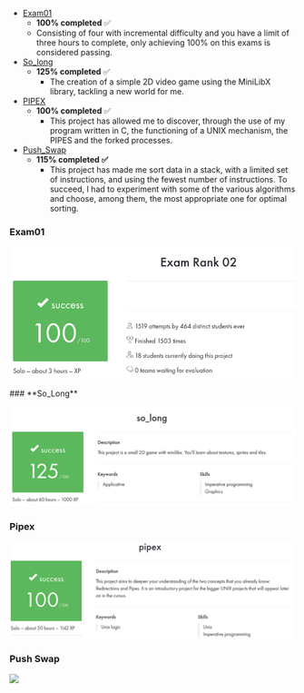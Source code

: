 - [Exam01](https://github.com/zikocult/Cursus42/tree/main/exams)
	- **100% completed** ✅
	- Consisting of four with incremental difficulty and you have a limit of three hours to complete,  only achieving 100% on this exams is considered passing.
- [So_long](https://github.com/zikocult/Cursus42/tree/main/03_ring/so_long)
	- **125% completed** ✅
		- The creation of a simple 2D video game using the MiniLibX library, tackling a new world for me.
- [PIPEX](https://github.com/zikocult/Cursus42/tree/main/03_ring/pipex)
	- **100% completed** ✅
		- This project has allowed me to discover, through the use of my program written in C, the functioning of a UNIX mechanism, the PIPES and the forked processes.
- [Push_Swap](https://github.com/zikocult/Cursus42/tree/main/03_ring/push_swap)
	- **115% completed ✅**
		- This project has made me sort data in a stack, with a limited set of instructions, and using the fewest number of instructions. To succeed, I had to experiment with some of the various algorithms and choose, among them, the most appropriate one for optimal sorting.

### **Exam01**

<p align="left">
  <a href="https://github.com/zikocult/Cursus42/tree/main/exams"><img src="https://github.com/zikocult/Cursus42/blob/main/utils/Used_photos/ExamRank02.png" /></a>
</p>
### **So_Long**

<p align="left">
  <a href="https://github.com/zikocult/Cursus42/tree/main/03_ring/so_long"><img src="https://github.com/zikocult/Cursus42/blob/main/utils/Used_photos/So_long/So_long.png" /></a>
</p>

### **Pipex**

<p align="left">
  <a href="https://github.com/zikocult/Cursus42/tree/main/03_ring/pipex"><img src="https://github.com/zikocult/Cursus42/blob/main/utils/Used_photos/Pipex/Pipex.png" /></a>
</p>

### **Push Swap**

<p align="left">
  <a href="https://github.com/zikocult/Cursus42/tree/main/03_ring/push_swap"><img src="pendiente" /></a>
</p>
